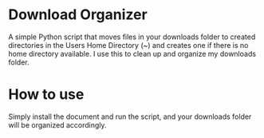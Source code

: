 <h1>Download Organizer</h1>
  A simple Python script that moves files in your downloads folder to created directories 
  in the Users Home Directory (~) and creates one if there is no home directory available.
  I use this to clean up and organize my downloads folder.
  
<h1>How to use</h1>

Simply install the document and run the script, and your downloads folder will be organized accordingly.
